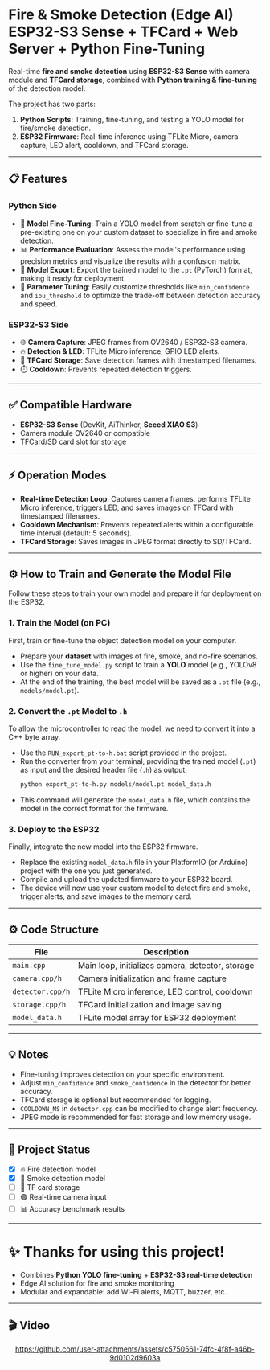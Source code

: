 # Fire & Smoke Detection (Edge AI) ESP32-S3 Sense + TFCard + Web Server + Python Fine-Tuning

Real-time **fire and smoke detection** using **ESP32-S3 Sense** with camera module and **TFCard storage**, combined with **Python training & fine-tuning** of the detection model.  

The project has two parts:

1. **Python Scripts**: Training, fine-tuning, and testing a YOLO model for fire/smoke detection.
2. **ESP32 Firmware**: Real-time inference using TFLite Micro, camera capture, LED alert, cooldown, and TFCard storage.

---

## 📋 Features

### Python Side

- 🧠 **Model Fine-Tuning**: Train a YOLO model from scratch or fine-tune a pre-existing one on your custom dataset to specialize in fire and smoke detection.
- 📊 **Performance Evaluation**: Assess the model's performance using precision metrics and visualize the results with a confusion matrix.
- 💾 **Model Export**: Export the trained model to the `.pt` (PyTorch) format, making it ready for deployment.
- 🧪 **Parameter Tuning**: Easily customize thresholds like `min_confidence` and `iou_threshold` to optimize the trade-off between detection accuracy and speed.

### ESP32-S3 Side
- 🌐 **Camera Capture**: JPEG frames from OV2640 / ESP32-S3 camera.  
- 🔥 **Detection & LED**: TFLite Micro inference, GPIO LED alerts.  
- 💾 **TFCard Storage**: Save detection frames with timestamped filenames.  
- ⏱️ **Cooldown**: Prevents repeated detection triggers.  

---

## ✅ Compatible Hardware

- **ESP32-S3 Sense** (DevKit, AiThinker, **Seeed XIAO S3**)  
- Camera module OV2640 or compatible  
- TFCard/SD card slot for storage  

---

## ⚡ Operation Modes

- **Real-time Detection Loop**: Captures camera frames, performs TFLite Micro inference, triggers LED, and saves images on TFCard with timestamped filenames.  
- **Cooldown Mechanism**: Prevents repeated alerts within a configurable time interval (default: 5 seconds).  
- **TFCard Storage**: Saves images in JPEG format directly to SD/TFCard.  

---

## ⚙️ How to Train and Generate the Model File

Follow these steps to train your own model and prepare it for deployment on the ESP32.

### 1. Train the Model (on PC)
First, train or fine-tune the object detection model on your computer.

-   Prepare your **dataset** with images of fire, smoke, and no-fire scenarios.
-   Use the `fine_tune_model.py` script to train a **YOLO** model (e.g., YOLOv8 or higher) on your data.
-   At the end of the training, the best model will be saved as a `.pt` file (e.g., `models/model.pt`).

### 2. Convert the `.pt` Model to `.h`
To allow the microcontroller to read the model, we need to convert it into a C++ byte array.

-   Use the `RUN_export_pt-to-h.bat` script provided in the project.
-   Run the converter from your terminal, providing the trained model (`.pt`) as input and the desired header file (`.h`) as output:
    ```bash
    python export_pt-to-h.py models/model.pt model_data.h
    ```
-   This command will generate the `model_data.h` file, which contains the model in the correct format for the firmware.

### 3. Deploy to the ESP32
Finally, integrate the new model into the ESP32 firmware.

-   Replace the existing `model_data.h` file in your PlatformIO (or Arduino) project with the one you just generated.
-   Compile and upload the updated firmware to your ESP32 board.
-   The device will now use your custom model to detect fire and smoke, trigger alerts, and save images to the memory card.

---

## ⚙️ Code Structure

| File               | Description                                       |
|-------------------|--------------------------------------------------|
| `main.cpp`           | Main loop, initializes camera, detector, storage |
| `camera.cpp/h`       | Camera initialization and frame capture          |
| `detector.cpp/h`     | TFLite Micro inference, LED control, cooldown    |
| `storage.cpp/h`      | TFCard initialization and image saving           |
| `model_data.h`     | TFLite model array for ESP32 deployment          |

---

## 💡 Notes

- Fine-tuning improves detection on your specific environment.  
- Adjust `min_confidence` and `smoke_confidence` in the detector for better accuracy.  
- TFCard storage is optional but recommended for logging.  
- `COOLDOWN_MS` in `detector.cpp` can be modified to change alert frequency.  
- JPEG mode is recommended for fast storage and low memory usage.  

---

## 🚀 Project Status

- [x] 🔥 Fire detection model  
- [x] 💨 Smoke detection model  
- [ ] 💾 TF card storage  
- [ ] 🟢 Real-time camera input  
- [ ] 📊 Accuracy benchmark results  

---

# ✨ Thanks for using this project!

- Combines **Python YOLO fine-tuning** + **ESP32-S3 real-time detection**  
- Edge AI solution for fire and smoke monitoring  
- Modular and expandable: add Wi-Fi alerts, MQTT, buzzer, etc.

---

## 🎬 Video

<div align="center">

https://github.com/user-attachments/assets/c5750561-74fc-4f8f-a46b-9d0102d9603a

</div>
